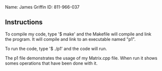 Name: James Griffin
ID: 811-966-037

## Instructions 

To compile my code, type '$ make' and the Makefile will compile
and link the program. It will compile and link to an executable
named "p1". 

To run the code, type '$ ./p1' and the code will run. 

The p1 file demonstrates the usage of my Matrix.cpp file. When run it shows 
somes operations that have been done with it. 

